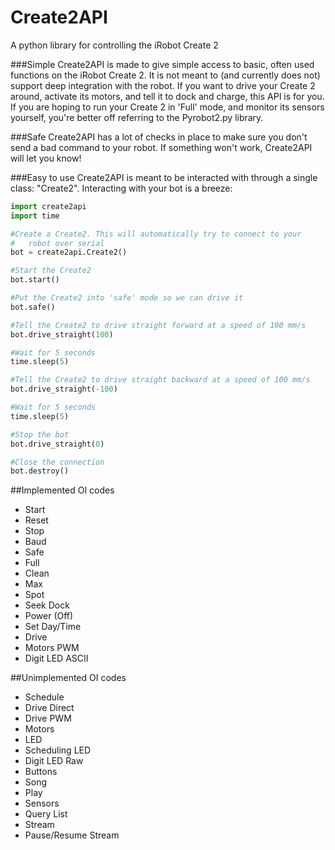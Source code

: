 # Create2API
A python library for controlling the iRobot Create 2

###Simple
Create2API is made to give simple access to basic, often used functions on the iRobot Create 2. It is not meant to (and currently does not) support deep integration with the robot. If you want to drive your Create 2 around, activate its motors, and tell it to dock and charge, this API is for you. If you are hoping to run your Create 2 in 'Full' mode, and monitor its sensors yourself, you're better off referring to the Pyrobot2.py library.

###Safe
Create2API has a lot of checks in place to make sure you don't send a bad command to your robot. If something won't work, Create2API will let you know!

###Easy to use
Create2API is meant to be interacted with through a single class: "Create2". Interacting with your bot is a breeze:

```python
import create2api
import time

#Create a Create2. This will automatically try to connect to your
#	robot over serial
bot = create2api.Create2()

#Start the Create2
bot.start()

#Put the Create2 into 'safe' mode so we can drive it
bot.safe()

#Tell the Create2 to drive straight forward at a speed of 100 mm/s
bot.drive_straight(100)

#Wait for 5 seconds
time.sleep(5)

#Tell the Create2 to drive straight backward at a speed of 100 mm/s
bot.drive_straight(-100)

#Wait for 5 seconds
time.sleep(5)

#Stop the bot
bot.drive_straight(0)

#Close the connection
bot.destroy()

```


##Implemented OI codes
- Start
- Reset
- Stop
- Baud
- Safe
- Full
- Clean
- Max
- Spot
- Seek Dock
- Power (Off)
- Set Day/Time
- Drive
- Motors PWM
- Digit LED ASCII

##Unimplemented OI codes
- Schedule
- Drive Direct
- Drive PWM
- Motors
- LED
- Scheduling LED
- Digit LED Raw
- Buttons
- Song
- Play
- Sensors
- Query List
- Stream
- Pause/Resume Stream